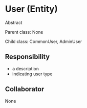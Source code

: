 # User (Entity)

Abstract

Parent class: None

Child class: CommonUser, AdminUser

## Responsibility

- a description
- indicating user type

## Collaborator

None